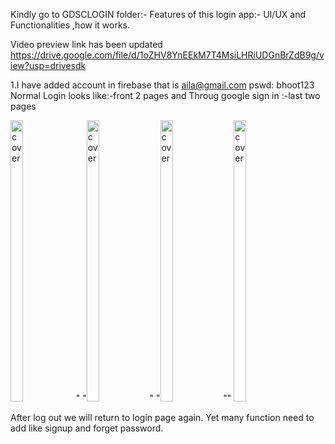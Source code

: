 Kindly go to GDSCLOGIN folder:-
Features of this login app:-
UI/UX and Functionalities ,how it works.

Video preview link has been updated
https://drive.google.com/file/d/1oZHV8YnEEkM7T4MsiLHRiUDGnBrZdB9g/view?usp=drivesdk


1.I have added account in firebase that is 
aila@gmail.com
pswd: bhoot123
Normal Login looks like:-front 2 pages and Throug google sign in :-last two pages

<img width="20%" height = "450px" src="https://user-images.githubusercontent.com/104529563/215080732-216035e2-3ccf-4732-8814-dd8ec4de3cdf.png" alt="cover" /> " "<img width="20%" height = "450px" src="https://user-images.githubusercontent.com/104529563/215080970-f8d17bc7-b2fc-4a5a-b741-aafe85553831.png" alt="cover" />" "<img width="20%" height = "450px" src="https://user-images.githubusercontent.com/104529563/215116649-8e460bca-1b33-4e72-b9f5-56dfd658e029.png" alt="cover" />""
<img width="20%" height = "450px" src="https://user-images.githubusercontent.com/104529563/215158136-0be495c7-3c5a-4e7e-88ab-c195a21a95aa.png" alt="cover" />

  

After log out we will return to login page again.
Yet many function need to add like signup and forget password.


